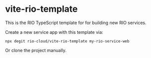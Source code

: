 # vite-rio-template

This is the RIO TypeScript template for for building new RIO services.

Create a new service app with this template via: 

```
npx degit rio-cloud/vite-rio-template my-rio-service-web
```

Or clone the project manually.